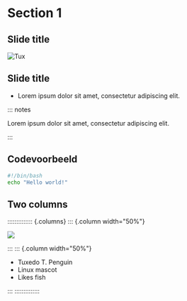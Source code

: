 # Section 1

## Slide title

![Tux](./assets/tux.png)

## Slide title

- Lorem ipsum dolor sit amet, consectetur adipiscing elit.

::: notes

Lorem ipsum dolor sit amet, consectetur adipiscing elit.

:::

## Codevoorbeeld

```bash
#!/bin/bash
echo "Hello world!"
```

## Two columns

:::::::::::::: {.columns}
::: {.column width="50%"}

![](./assets/tux.png)

:::
::: {.column width="50%"}

- Tuxedo T. Penguin
- Linux mascot
- Likes fish

:::
::::::::::::::
